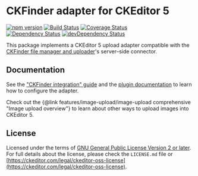 CKFinder adapter for CKEditor 5
========================================

[![npm version](https://badge.fury.io/js/%40ckeditor%2Fckeditor5-adapter-ckfinder.svg)](https://www.npmjs.com/package/@ckeditor/ckeditor5-adapter-ckfinder)
[![Build Status](https://travis-ci.org/ckeditor/ckeditor5-adapter-ckfinder.svg?branch=master)](https://travis-ci.org/ckeditor/ckeditor5-adapter-ckfinder)
[![Coverage Status](https://coveralls.io/repos/github/ckeditor/ckeditor5-adapter-ckfinder/badge.svg?branch=master)](https://coveralls.io/github/ckeditor/ckeditor5-adapter-ckfinder?branch=master)
<br>
[![Dependency Status](https://david-dm.org/ckeditor/ckeditor5-adapter-ckfinder/status.svg)](https://david-dm.org/ckeditor/ckeditor5-adapter-ckfinder)
[![devDependency Status](https://david-dm.org/ckeditor/ckeditor5-adapter-ckfinder/dev-status.svg)](https://david-dm.org/ckeditor/ckeditor5-adapter-ckfinder?type=dev)

This package implements a CKEditor 5 upload adapter compatible with the [CKFinder file manager and uploader](https://ckeditor.com/ckfinder/)'s server–side connector.

## Documentation

See the ["CKFinder integration" guide](https://ckeditor.com/docs/ckeditor5/latest/features/ckfinder.html) and the [plugin documentation](https://ckeditor.com/docs/ckeditor5/latest/api/adapter-ckfinder.html) to learn how to configure the adapter.

Check out the {@link features/image-upload/image-upload comprehensive "Image upload overview"} to learn about other ways to upload images into CKEditor 5.

## License

Licensed under the terms of [GNU General Public License Version 2 or later](http://www.gnu.org/licenses/gpl.html). For full details about the license, please check the `LICENSE.md` file or [https://ckeditor.com/legal/ckeditor-oss-license](https://ckeditor.com/legal/ckeditor-oss-license).
